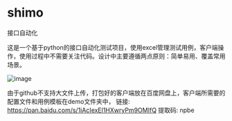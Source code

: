# shimo
接口自动化

这是一个基于python的接口自动化测试项目，使用excel管理测试用例，客户端操作，使用过程中不需要关注代码。设计中主要遵循两点原则：简单易用、覆盖常用场景。

![image](https://github.com/tianfuzhiguo/shimo/blob/master/%E5%BE%AE%E4%BF%A1%E6%88%AA%E5%9B%BE_20200811161416.png)


由于github不支持大文件上传，打包好的客户端放在百度网盘上，客户端所需要的配置文件和用例模板在demo文件夹中，
链接: https://pan.baidu.com/s/1iAcIexEl1HXwryPm9OMIfQ 提取码: npbe
